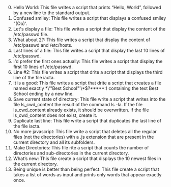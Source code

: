 0. Hello World: This file writes a script that prints “Hello, World”, followed by a new line to the standard output.
1. Confused smiley: This file writes a script that displays a confused smiley "(Ôo)'.
2. Let's display a file: This file writes a script that display the content of the /etc/passwd file.
3. What about 2?: This file writes a script that display the content of /etc/passwd and /etc/hosts.
4. Last lines of a file: This file writes a script that display the last 10 lines of /etc/passwd.
5. I'd prefer the first ones actually: This file writes a script that display the first 10 lines of /etc/passwd.
6. Line #2: This file writes a script that drite a script that displays the third line of the file iacta.
7. It is a good: This file writes a script that drite a script that creates a file named exactly \*\\'"Best School"\'\\*$\?\*\*\*\*\*:) containing the text Best School ending by a new line.
8. Save current state of directory: This file write a script that writes into the file ls_cwd_content the result of the command ls -la. If the file ls_cwd_content already exists, it should be overwritten. If the file ls_cwd_content does not exist, create it.
9. Duplicate last line: This file write a script that duplicates the last line of the file iacta.
10. No more javascript: This file write a script that deletes all the regular files (not the directories) with a .js extension that are present in the current directory and all its subfolders.
11. Make Directories: This file rite a script that counts the number of directories and sub-directories in the current directory.
12. What’s new: This file create a script that displays the 10 newest files in the current directory.
13. Being unique is better than being perfect: This file create a script that takes a list of words as input and prints only words that appear exactly once.

